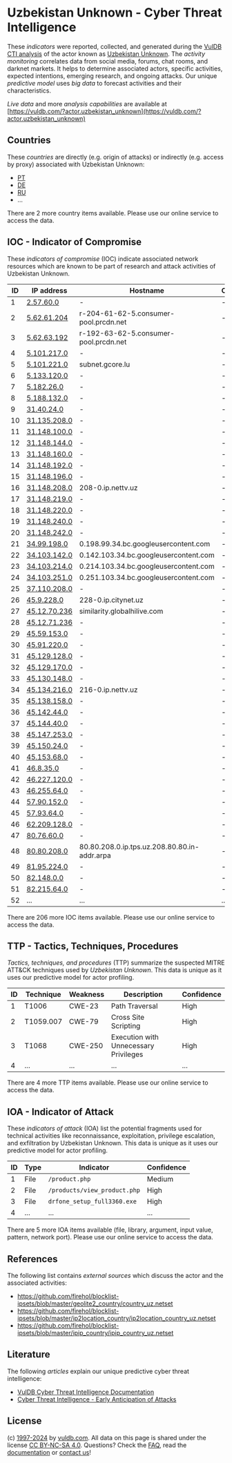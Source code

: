 # Uzbekistan Unknown - Cyber Threat Intelligence

These _indicators_ were reported, collected, and generated during the [VulDB CTI analysis](https://vuldb.com/?kb.cti) of the actor known as [Uzbekistan Unknown](https://vuldb.com/?actor.uzbekistan_unknown). The _activity monitoring_ correlates data from social media, forums, chat rooms, and darknet markets. It helps to determine associated actors, specific activities, expected intentions, emerging research, and ongoing attacks. Our unique _predictive model_ uses _big data_ to forecast activities and their characteristics.

_Live data_ and more _analysis capabilities_ are available at [https://vuldb.com/?actor.uzbekistan_unknown](https://vuldb.com/?actor.uzbekistan_unknown)

## Countries

These _countries_ are directly (e.g. origin of attacks) or indirectly (e.g. access by proxy) associated with Uzbekistan Unknown:

* [PT](https://vuldb.com/?country.pt)
* [DE](https://vuldb.com/?country.de)
* [RU](https://vuldb.com/?country.ru)
* ...

There are 2 more country items available. Please use our online service to access the data.

## IOC - Indicator of Compromise

These _indicators of compromise_ (IOC) indicate associated network resources which are known to be part of research and attack activities of Uzbekistan Unknown.

ID | IP address | Hostname | Campaign | Confidence
-- | ---------- | -------- | -------- | ----------
1 | [2.57.60.0](https://vuldb.com/?ip.2.57.60.0) | - | - | High
2 | [5.62.61.204](https://vuldb.com/?ip.5.62.61.204) | r-204-61-62-5.consumer-pool.prcdn.net | - | High
3 | [5.62.63.192](https://vuldb.com/?ip.5.62.63.192) | r-192-63-62-5.consumer-pool.prcdn.net | - | High
4 | [5.101.217.0](https://vuldb.com/?ip.5.101.217.0) | - | - | High
5 | [5.101.221.0](https://vuldb.com/?ip.5.101.221.0) | subnet.gcore.lu | - | High
6 | [5.133.120.0](https://vuldb.com/?ip.5.133.120.0) | - | - | High
7 | [5.182.26.0](https://vuldb.com/?ip.5.182.26.0) | - | - | High
8 | [5.188.132.0](https://vuldb.com/?ip.5.188.132.0) | - | - | High
9 | [31.40.24.0](https://vuldb.com/?ip.31.40.24.0) | - | - | High
10 | [31.135.208.0](https://vuldb.com/?ip.31.135.208.0) | - | - | High
11 | [31.148.100.0](https://vuldb.com/?ip.31.148.100.0) | - | - | High
12 | [31.148.144.0](https://vuldb.com/?ip.31.148.144.0) | - | - | High
13 | [31.148.160.0](https://vuldb.com/?ip.31.148.160.0) | - | - | High
14 | [31.148.192.0](https://vuldb.com/?ip.31.148.192.0) | - | - | High
15 | [31.148.196.0](https://vuldb.com/?ip.31.148.196.0) | - | - | High
16 | [31.148.208.0](https://vuldb.com/?ip.31.148.208.0) | 208-0.ip.nettv.uz | - | High
17 | [31.148.219.0](https://vuldb.com/?ip.31.148.219.0) | - | - | High
18 | [31.148.220.0](https://vuldb.com/?ip.31.148.220.0) | - | - | High
19 | [31.148.240.0](https://vuldb.com/?ip.31.148.240.0) | - | - | High
20 | [31.148.242.0](https://vuldb.com/?ip.31.148.242.0) | - | - | High
21 | [34.99.198.0](https://vuldb.com/?ip.34.99.198.0) | 0.198.99.34.bc.googleusercontent.com | - | Medium
22 | [34.103.142.0](https://vuldb.com/?ip.34.103.142.0) | 0.142.103.34.bc.googleusercontent.com | - | Medium
23 | [34.103.214.0](https://vuldb.com/?ip.34.103.214.0) | 0.214.103.34.bc.googleusercontent.com | - | Medium
24 | [34.103.251.0](https://vuldb.com/?ip.34.103.251.0) | 0.251.103.34.bc.googleusercontent.com | - | Medium
25 | [37.110.208.0](https://vuldb.com/?ip.37.110.208.0) | - | - | High
26 | [45.9.228.0](https://vuldb.com/?ip.45.9.228.0) | 228-0.ip.citynet.uz | - | High
27 | [45.12.70.236](https://vuldb.com/?ip.45.12.70.236) | similarity.globalhilive.com | - | High
28 | [45.12.71.236](https://vuldb.com/?ip.45.12.71.236) | - | - | High
29 | [45.59.153.0](https://vuldb.com/?ip.45.59.153.0) | - | - | High
30 | [45.91.220.0](https://vuldb.com/?ip.45.91.220.0) | - | - | High
31 | [45.129.128.0](https://vuldb.com/?ip.45.129.128.0) | - | - | High
32 | [45.129.170.0](https://vuldb.com/?ip.45.129.170.0) | - | - | High
33 | [45.130.148.0](https://vuldb.com/?ip.45.130.148.0) | - | - | High
34 | [45.134.216.0](https://vuldb.com/?ip.45.134.216.0) | 216-0.ip.nettv.uz | - | High
35 | [45.138.158.0](https://vuldb.com/?ip.45.138.158.0) | - | - | High
36 | [45.142.44.0](https://vuldb.com/?ip.45.142.44.0) | - | - | High
37 | [45.144.40.0](https://vuldb.com/?ip.45.144.40.0) | - | - | High
38 | [45.147.253.0](https://vuldb.com/?ip.45.147.253.0) | - | - | High
39 | [45.150.24.0](https://vuldb.com/?ip.45.150.24.0) | - | - | High
40 | [45.153.68.0](https://vuldb.com/?ip.45.153.68.0) | - | - | High
41 | [46.8.35.0](https://vuldb.com/?ip.46.8.35.0) | - | - | High
42 | [46.227.120.0](https://vuldb.com/?ip.46.227.120.0) | - | - | High
43 | [46.255.64.0](https://vuldb.com/?ip.46.255.64.0) | - | - | High
44 | [57.90.152.0](https://vuldb.com/?ip.57.90.152.0) | - | - | High
45 | [57.93.64.0](https://vuldb.com/?ip.57.93.64.0) | - | - | High
46 | [62.209.128.0](https://vuldb.com/?ip.62.209.128.0) | - | - | High
47 | [80.76.60.0](https://vuldb.com/?ip.80.76.60.0) | - | - | High
48 | [80.80.208.0](https://vuldb.com/?ip.80.80.208.0) | 80.80.208.0.ip.tps.uz.208.80.80.in-addr.arpa | - | High
49 | [81.95.224.0](https://vuldb.com/?ip.81.95.224.0) | - | - | High
50 | [82.148.0.0](https://vuldb.com/?ip.82.148.0.0) | - | - | High
51 | [82.215.64.0](https://vuldb.com/?ip.82.215.64.0) | - | - | High
52 | ... | ... | ... | ...

There are 206 more IOC items available. Please use our online service to access the data.

## TTP - Tactics, Techniques, Procedures

_Tactics, techniques, and procedures_ (TTP) summarize the suspected MITRE ATT&CK techniques used by _Uzbekistan Unknown_. This data is unique as it uses our predictive model for actor profiling.

ID | Technique | Weakness | Description | Confidence
-- | --------- | -------- | ----------- | ----------
1 | T1006 | CWE-23 | Path Traversal | High
2 | T1059.007 | CWE-79 | Cross Site Scripting | High
3 | T1068 | CWE-250 | Execution with Unnecessary Privileges | High
4 | ... | ... | ... | ...

There are 4 more TTP items available. Please use our online service to access the data.

## IOA - Indicator of Attack

These _indicators of attack_ (IOA) list the potential fragments used for technical activities like reconnaissance, exploitation, privilege escalation, and exfiltration by Uzbekistan Unknown. This data is unique as it uses our predictive model for actor profiling.

ID | Type | Indicator | Confidence
-- | ---- | --------- | ----------
1 | File | `/product.php` | Medium
2 | File | `/products/view_product.php` | High
3 | File | `drfone_setup_full3360.exe` | High
4 | ... | ... | ...

There are 5 more IOA items available (file, library, argument, input value, pattern, network port). Please use our online service to access the data.

## References

The following list contains _external sources_ which discuss the actor and the associated activities:

* https://github.com/firehol/blocklist-ipsets/blob/master/geolite2_country/country_uz.netset
* https://github.com/firehol/blocklist-ipsets/blob/master/ip2location_country/ip2location_country_uz.netset
* https://github.com/firehol/blocklist-ipsets/blob/master/ipip_country/ipip_country_uz.netset

## Literature

The following _articles_ explain our unique predictive cyber threat intelligence:

* [VulDB Cyber Threat Intelligence Documentation](https://vuldb.com/?kb.cti)
* [Cyber Threat Intelligence - Early Anticipation of Attacks](https://www.scip.ch/en/?labs.20201022)

## License

(c) [1997-2024](https://vuldb.com/?kb.changelog) by [vuldb.com](https://vuldb.com/?kb.about). All data on this page is shared under the license [CC BY-NC-SA 4.0](https://creativecommons.org/licenses/by-nc-sa/4.0/). Questions? Check the [FAQ](https://vuldb.com/?kb.faq), read the [documentation](https://vuldb.com/?kb) or [contact us](https://vuldb.com/?contact)!
